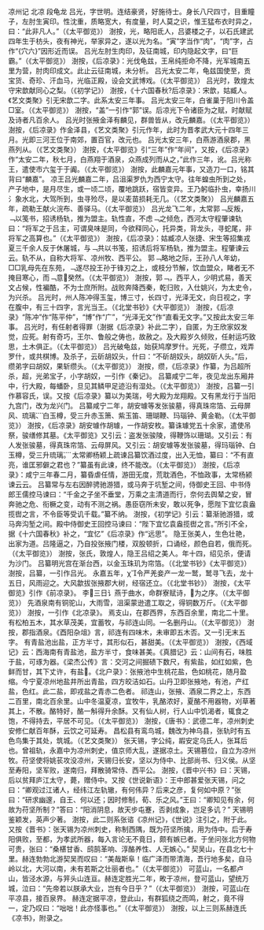 凉州记 北凉 段龟龙
    吕光，字世明。连结豪贤，好施待士。身长八尺四寸，目重瞳子，左肘生寅印。性沈重，质略宽大，有度量，时人莫之识，惟王猛布衣时异之，曰：“此非凡人。”（《太平御览》）
    澍按，光，略阳氐人，吕婆楼之子，以石氏建武四年生于枋头，夜有神光，举家异之，遂以光为名。“寅”字当作“肉”，“肉”字，占作“{穴六}”因形近而误。
    吕光左肘生肉印，及征南城，印内隐起文字，曰“巨霸。”（《太平御览》）
    澍按，《后凉录》：光伐龟兹，王帛纯拒命不降，光军城南五里为营，肘肉印成文。此止云征南城，未分析。
    吕光太安二年，龟兹国使至，贡宝货、奇珍、汗血马，光临正殿，设会文武博戏。（《太平御览》）
    吕光时，敦煌太守宋歆献同心之梨。（《初学记》）
    澍按，《十六国春秋?后凉录》：宋歆，姑臧人。《艺文类聚》引无宋歆二字。此系太安三年事。
    吕光太安三年，白雀巢于阳川令盖□室。（《太平御览》）
    澍按，“盖”一引作“郭”误。后凉光下令诸臣为之赋，时献赋及诗者凡百余人。
    吕光时张掖金泽有麟见，群兽皆从，改元麟嘉。（《太平御览》）
    澍按，《后凉录》作金泽县，《艺文类聚》引元作年，此时为晋孝武大元十四年三月。光即三河王位于南郊，置百官，改元也。
    吕光太安三年，白燕游酒泉郡，黑燕列从。（《艺文类聚》）
    澍按，《太平御览》引“三年”作“年间”，又按，《后凉录》作“太安二年，秋七月，白燕翔于酒泉，众燕成列而从之，”此作三年，讹。吕光称王，遣使市六玺于于阗。（《太平御览》）
    澍按，此麟嘉元年事，又造刀一口，铭其背曰“麟嘉”。
    凉王吕光麟嘉二年，吕沮渠罗仇为西宁太守。往年蝗虫所到之处，产子地中，是月尽生，或一顷二顷，覆地跳跃，宿皆变异。王乃躬临扑虫，幸扬川氵象水北，大驾所到，虫寻殓尽，是以麦苗损耗无几。（《艺文类聚》）
    吕光麟嘉五年，疏勒王献火浣布、善驿马。（《太平御览》）
    吕光龙飞二年，太常郭﹁反叛，﹁以笺书，招诱杨轨，推为盟主。轨性直，不虑﹁之倾危，西河太守程肇谏轨曰：“将军之于吕主，可谓臭味是同，今欲释同心，托异类，背龙头，寻蛇尾，非将军之高算也。”（《太平御览》）
    澍按，《后凉录》：姑臧凉人张捷、宋生等招集戎夏三千余人反于休屠城，与﹁共以书笺，招诱后将军杨轨，推为盟主。程肇谏云云。轨不从，自称大将军、凉州牧、西平公。
    郭﹁略地之际，王孙八人年幼，□□乳母先在东苑，﹁遂尽投王孙于锋刃之上，或枝分节解，饮血盟众，睹者无不掩目寒心，而﹁意癸然。（《太平御览》）
    澍按，郭﹁，西平人，少明式易，善天文占候，性褊酷，不为士庶所附。战败奔降西秦，乾归败，入仕姚兴，为太史令，为兴杀。
    吕光时，州人陈冲得玉玺，博三寸，长四寸，光泽无文，向日视之，字在腹中，有三十四字，言光当王。（《北堂书钞》《大平御览》）
    澍按，《后凉录》“陈冲”作“陈平仲”，“博”作“广”，“光泽无文”作“直看无文字。”又按此太安三年事。
    吕光时，有任射者得罪（澍据《后凉录》补此二字），自匿，为王欣家奴发觉，应死。射有奇巧，王尔、鲁般之俦也，故赦之。及大殿岁久倾败，任射运巧致思，土木俱正。（《太平御览》）
    吕光破龟兹，始获鸠摩罗什。光死，子缵立，戏弄罗什，或共棋博。及杀子，云斫胡奴头，什曰：“不斫胡奴头，胡奴斫人头。”后，缵弟字曰胡奴，果斩缵头。（《太平御览》）
    澍按，缵，《后凉录》作纂，为吕超所杀，超，光弟宝子，小字胡奴，一引作《秦记》。
    吕纂咸宁二年，夜见龙出东厢井中，行大殿，每蟠卧，旦见其鳞甲足迹沿有湿处。（《太平御览》）
    澍按，吕纂一引作慕容氏，误。又按《后凉录》纂以为美瑞，号大殿为龙翔殿。又有黑龙行于当阳九宫门，改为龙兴门。
    吕纂咸宁二年，胡安璩等发张骏墓，得真珠帘箔、云母屏风、琉璃、白玉樽，受三升赤玉箫、紫玉笛、珊瑚鞭、玛瑙钟、黄金勒。（《太平御览》）
    澍按，《后凉录》胡安璩作胡璩，一作胡安枚。纂诛璩党五十余家，遣使吊祭，骏缮修其墓。《太平御览》又引云：盗发张骏陵，得鞭饰以珊瑚。又引云：有人发张骏墓，得真珠帘箔、云母屏风。又引云：胡安璩等发张骏墓，得玛瑙钟、白玉樽，受三升琉璃。
    太常卿杨颖上疏谏吕纂饮酒过度，出入无恤，纂曰：“不有直亮，谁匡邪僻之君也？”纂虽有此谏，终不能改。（《太平御览》）
    澍按，《后凉录》：咸宁三年春二月，纂昏虐任情，游田无度，荒耽酒色，不恤政事，太常杨颍谏云云。
    吕纂常与左右因醉骋驰游猎，或马奔于坑堑之间，侍御史王回、中书侍郎王儒控马谏曰：“千金之子坐不垂堂，万乘之主清道而行，奈何去舆辇之安，冒奔驰之危、衔橛之变，动有不测之祸。愚臣窃所未安，敢以死争，愿陛下宜忆袁盎揽辔之言，不令臣等受讥千载。”纂不纳。
    澍按，《初学记》引云：纂渐驰游猎，或马奔沟堑之间。殿中侍御史王回控马谏曰：“陛下宜忆袁盎揽辔之言。”所引不全，据《十六国春秋》补之，“宜忆”《后凉录》作“远思”。
    隐王张美人，生色壮艳，出家为道。吕隆逼之，乃自投张掖门楼，双股顿折，口诵经，颜色自若，俄而死。（《太平御览》）
    澍按，张氏，敦煌人，隐王吕绍之美人。年十四，绍见杀，便请为沙门。
    吕纂明光宫在渐台西，以金玉珠玑为帘箔。（《北堂书钞》《太平御览》）
    澍按，吕纂，一引作吕光。
    永嘉五年，χ令严羌妾产一龙一鹫，鹫寻飞去，龙十五日，风雨迎之。大风歙拔张掖郡大树，经宿还立。（《北堂书钞》）
    澍按，《太平御览》引作《前凉录》。
    李三日讠燕于曲水，命群寮赋诗，为之序。（《太平御览》）
    先酒泉南有铜驼山，大雨雪，沮渠蒙逊遣工取之，得铜数万斤。（《太平御览》）
    澍按，一引作《北凉录》。
    焉支山，在郡西界，东西百余里，南北二十里。有松柏五木，其水草茂美，宜蓄牧，与祁连山同。一名删丹山。（《太平御览》）
    澍按，郡指酒泉。《酉阳杂俎》言，祁连有四味木，未审即五木否。又一引无末五字。
    有青盐池出盐，正方半寸，其形似石，甚甜美。（《太平御览》）
    澍按，《西域记》云：西海南有青盐池，盐方半寸，食味甚美。《真腊记》云：山间有石，味胜于盐，可琢为器。《梁杰公传》言：交河之间掘碛下数尺，有紫盐，如红如紫，色鲜而甘，其下丈许，有盐。《北户录》：张掖池中生桃花盐，色如桃花，随月盈缩。今宁夏凉州地盐井所出青盐，四方皎洁如石。山丹卫即张掖地，有池，产红盐，色红。此二盐，即戎盐之青赤二色者。
    祁连山，张掖、酒泉二界之上，东西二百里，南北百余里。山中冬温夏凉，宜牧牛，乳酪浓好，夏酪不用器物，刈草著其上，不散。酪特好，酪一斛得升余酥。又有仙人树，行人山中饥渴者，辄食之饱，不得持去，平居不可见。（《太平御览》）
    澍按，《唐书》：武德二年，凉州刺史安修仁献百年酥，云饮之可延寿。
    昌松县有鸾鸟城，魏改为神乌县，张轨时有五色鸟集于其处，筑城。（《艺文类聚》）
    张天锡，字公纯，嘏安定乌氏人，张耳后也。曾祖轨，永嘉中为凉州刺史，值京师大乱，遂据凉土。天锡篡位，自立为凉州牧。苻坚使将姚苌攻没凉州，天锡归长安，坚以为侍中、比部尚书、归义侯。从坚至寿阳，坚军败，遂南归，拜散骑常侍、西平公。
    澍按，《晋中兴书》曰：天锡，后以贫拜庐江太守，薨，赠侍中。又按《世说新语》：王中郎甚爱张天锡，问之曰：“卿观过江诸人，经纬江左轨辙，有何伟异？后来之彦，复何如中原？”张曰：“研求幽邃，自王、何以还；因时修制，荀、乐之风。”王曰：“卿知见有余，何故为苻坚所制？”答曰：“阳消阴息，故天步屯蹇，否剥成象，岂足多讥？”
    天锡明鉴颖发，英声少著。
    澍按，此二则系张谘《凉州记》，《世说》注引之，附于此。又按《晋书》：张天锡为凉州刺史，称制西隅，既为苻坚所擒，用为侍中。后于寿阳俱败，至都，为孝武所器，每入言论无不竟日，颇有嫉已者。于坐问张北方何物可贵，张曰：“桑椹甘香、鸱鹄革响、淳酪养性、人无嫉心。”
    契吴山，在县北七十里。赫连勃勃北游契吴而叹曰：“美哉斯阜！临广泽而带清海，吾行地多矣，自马岭以北，大河以南，未有若斯之壮丽者也。”（《太平御览》）
    可蓝山，一名都卢山，皆泾水源，与笄头山连亘。赫连定胜光二年，畋于凉州，登可蓝山，望统万城，泣曰：“先帝若以朕承大业，岂有今日乎？”（《太平御览》）
    澍按，可蓝山在平凉县，接百泉界。
    赫连定据平凉，登此山，有群狐绕之而鸣，射之，竟不得一，定乃叹曰：“咄咄！此亦怪事也。”（《太平御览》）
    澍按，以上三则系赫连氏《凉书》，附录之。
